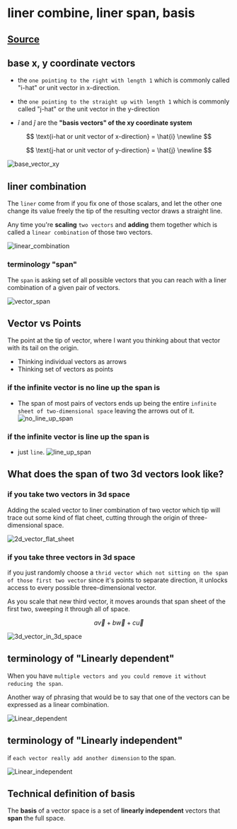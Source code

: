 # liner combine, liner span, basis

## [Source](https://www.youtube.com/watch?v=k7RM-ot2NWY&list=PLZHQObOWTQDPD3MizzM2xVFitgF8hE_ab&index=2&ab_channel=3Blue1Brown)

## base x, y coordinate vectors

- the `one pointing to the right with length 1` which is commonly called "i-hat" or unit vector in x-direction.

- the `one pointing to the straight up with length 1` which is commonly called "j-hat" or the unit vector in the y-direction

- $\hat{i}$ and  $\hat{j}$ are the **"basis vectors" of the xy coordinate system**

$$
\text{i-hat or unit vector of x-direction} = \hat{i} \newline
$$

$$
\text{j-hat or unit vector of y-direction} = \hat{j} \newline
$$

![base_vector_xy](../asset/base_x_y_vector.drawio.svg)

## liner combination

The `liner` come from if you fix one of those scalars, and let the other one change its value freely the tip of the resulting vector draws a straight line.

Any time you're **scaling** `two vectors` and **adding** them together which is called a `linear combination` of those two vectors.

![linear_combination](../asset//linear_combination.drawio.svg)

### terminology "span"

The `span` is asking set of all possible vectors that you can reach with a liner combination of a given pair of vectors.

![vector_span](../asset/vector_span.drawio.svg)

## Vector vs Points

The point at the tip of vector, where I want you thinking about that vector with its tail on the origin.

- Thinking individual vectors as arrows
- Thinking set of vectors as points

### if the infinite vector is no line up the span is

- The span of most pairs of vectors ends up being the entire `infinite sheet of two-dimensional space` leaving the arrows out of it.
![no_line_up_span](../asset//no_line_up_vector.drawio.svg)

### if the infinite vector is line up the span is

- just `line`.
![line_up_span](../asset/line_up_vector.drawio.svg)

## What does the span of two 3d vectors look like?

### if you take two vectors in 3d space

Adding the scaled vector to liner combination of two vector which tip will trace out some kind of flat cheet, cutting through the origin of three-dimensional space.

![2d_vector_flat_sheet](../asset/3d_2vector_flat_sheet.drawio.svg)

### if you take three vectors in 3d space

if you just randomly choose a `thrid vector which not sitting on the span of those first two vector` since it's points to separate direction, it unlocks access to every possible three-dimensional vector.

As you scale that new third vector, it moves arounds that span sheet of the first two, sweeping it through all of space.

$$
a\overrightarrow{v} + b\overrightarrow{w} + c\overrightarrow{u}
$$

![3d_vector_in_3d_space](../asset/3d_3vector.drawio.svg)

## terminology of "Linearly dependent"

When you have `multiple vectors and you could remove it without reducing the span`.

Another way of phrasing that would be to say that one of the vectors can be expressed as a linear combination.

![Linear_dependent](../asset//linear_dependent.drawio.svg)

## terminology of "Linearly independent"

if `each vector really add another dimension` to the span.

![Linear_independent](../asset//linear_indepenent.drawio.svg)

## Technical definition of basis

The **basis** of a vector space is a set of **linearly independent** vectors that **span** the full space.
